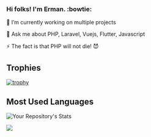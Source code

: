 ### Hi folks! I'm Erman. :bowtie:


🔭 I’m currently working on multiple projects

💬 Ask me about PHP, Laravel, Vuejs, Flutter, Javascript

⚡ The fact is that PHP will not die! :smiling_imp:



## Trophies
[![trophy](https://github-profile-trophy.vercel.app/?username=egulhan)](https://github.com/ryo-ma/github-profile-trophy)

<!--
## GitHub Stats
![Your Repository’s Stats](https://github-readme-stats.vercel.app/api?username=egulhan&show_icons=true)
-->

## Most Used Languages
![Your Repository's Stats](https://github-readme-stats.vercel.app/api/top-langs/?username=egulhan&theme=blue-green)


<!-- ## Profile View Counter -->
<img src="https://komarev.com/ghpvc/?username=egulhan"/>
